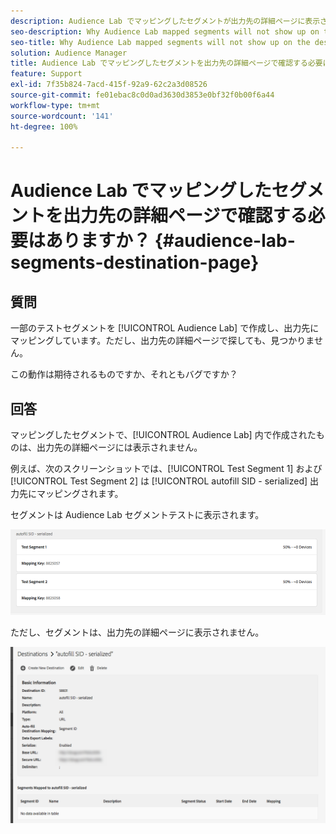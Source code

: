 ```yaml
---
description: Audience Lab でマッピングしたセグメントが出力先の詳細ページに表示されないのはなぜですか？
seo-description: Why Audience Lab mapped segments will not show up on the destination details page.
seo-title: Why Audience Lab mapped segments will not show up on the destination details page.
solution: Audience Manager
title: Audience Lab でマッピングしたセグメントを出力先の詳細ページで確認する必要はありますか？
feature: Support
exl-id: 7f35b824-7acd-415f-92a9-62c2a3d08526
source-git-commit: fe01ebac8c0d0ad3630d3853e0bf32f0b00f6a44
workflow-type: tm+mt
source-wordcount: '141'
ht-degree: 100%

---
```


# Audience Lab でマッピングしたセグメントを出力先の詳細ページで確認する必要はありますか？ {#audience-lab-segments-destination-page}

## 質問

一部のテストセグメントを [!UICONTROL Audience Lab] で作成し、出力先にマッピングしています。ただし、出力先の詳細ページで探しても、見つかりません。

この動作は期待されるものですか、それともバグですか？

## 回答

マッピングしたセグメントで、[!UICONTROL Audience Lab] 内で作成されたものは、出力先の詳細ページには表示されません。

例えば、次のスクリーンショットでは、[!UICONTROL Test Segment 1] および [!UICONTROL Test Segment 2] は [!UICONTROL autofill SID - serialized] 出力先にマッピングされます。

セグメントは Audience Lab セグメントテストに表示されます。

![Audience Lab セグメント表示の画像](assets/should_i_see_my_aamlab01.png)

ただし、セグメントは、出力先の詳細ページに表示されません。

![出力先の詳細ページの画像](assets/should_i_see_my_aamlab02.png)
